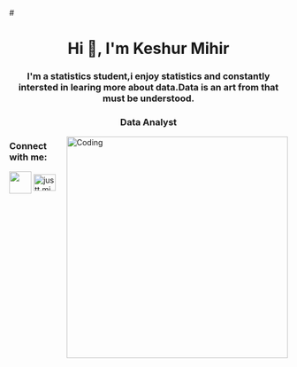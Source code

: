 #<h1 align="center">Hi 👋, I'm Keshur Mihir</h1>
<h3 align="center"> I'm a statistics student,i enjoy statistics and constantly intersted in learing more about data.Data is an art from that must be understood.</h3>
<h3 align="center">Data Analyst</h3>
<img align="right" alt="Coding" width="400" src="https://www.google.com/url?sa=i&url=https%3A%2F%2Fwww.digitalocean.com%2Fcommunity%2Ftutorials%2Fdata-analyst-roadmap&psig=AOvVaw14co0KDnMSJ5zrnIcWOg68&ust=1677901410629000&source=images&cd=vfe&ved=0CBAQjRxqFwoTCLDYj_vrvv0CFQAAAAAdAAAAABAE">
<h3 align="left">Connect with me:</h3>
<p align="left">
<a href="https://www.linkedin.com/in/mihir-keshur-2610b3258" target="blank"><img align="center" src="https://raw.githubusercontent.com/rahuldkjain/github-profile-readme-generator/master/src/images/icons/Social/linked-in-alt.svg" alt"https://www.linkedin.com/in/mihir-keshur-2610b3258"=height="30" width="40" /></a>
<a href="https://instagram.com/justt.mihirkeshur" target="blank"><img align="center" src="https://raw.githubusercontent.com/rahuldkjain/github-profile-readme-generator/master/src/images/icons/Social/instagram.svg" alt="justt.mihirkeshur" height="30" width="40" /></a>
</p>
